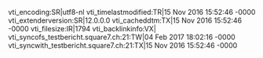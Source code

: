 vti_encoding:SR|utf8-nl
vti_timelastmodified:TR|15 Nov 2016 15:52:46 -0000
vti_extenderversion:SR|12.0.0.0
vti_cacheddtm:TX|15 Nov 2016 15:52:46 -0000
vti_filesize:IR|1794
vti_backlinkinfo:VX|
vti_syncofs_testbericht.square7.ch\:21:TW|04 Feb 2017 18:02:16 -0000
vti_syncwith_testbericht.square7.ch\:21:TX|15 Nov 2016 15:52:46 -0000

